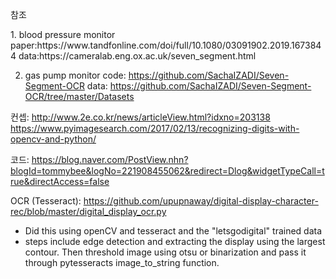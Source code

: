 참조

<Dataset>
1. blood pressure monitor
paper:https://www.tandfonline.com/doi/full/10.1080/03091902.2019.1673844
data:https://cameralab.eng.ox.ac.uk/seven_segment.html

2. gas pump monitor
code: https://github.com/SachaIZADI/Seven-Segment-OCR
data: https://github.com/SachaIZADI/Seven-Segment-OCR/tree/master/Datasets

컨셉: 
http://www.2e.co.kr/news/articleView.html?idxno=203138
https://www.pyimagesearch.com/2017/02/13/recognizing-digits-with-opencv-and-python/

코드: https://blog.naver.com/PostView.nhn?blogId=tommybee&logNo=221908455062&redirect=Dlog&widgetTypeCall=true&directAccess=false

OCR (Tesseract): 
https://github.com/upupnaway/digital-display-character-rec/blob/master/digital_display_ocr.py
- Did this using openCV and tesseract and the "letsgodigital" trained data
- steps include edge detection and extracting the display using the largest contour. Then threshold image using otsu or binarization and pass it through pytesseracts image_to_string function.

